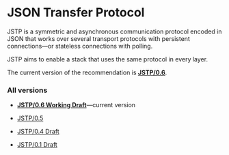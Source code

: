 JSON Transfer Protocol
======================

JSTP is a symmetric and asynchronous communication protocol encoded in JSON that works over several transport protocols with persistent connections—or stateless connections with polling.

JSTP aims to enable a stack that uses the same protocol in every layer.

The current version of the recommendation is **[JSTP/0.6](version/0.6/index.md)**.

### All versions

- **[JSTP/0.6 Working Draft](version/0.6/index.md)**—current version

- [JSTP/0.5](version/0.5/index.md)

- [JSTP/0.4 Draft](version/0.4/index.md)

- [JSTP/0.1 Draft](version/0.1/index.md)
